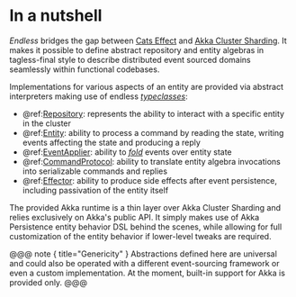 # In a nutshell

*Endless* bridges the gap between [Cats Effect](https://typelevel.org/cats-effect/) and [Akka Cluster Sharding](https://doc.akka.io/docs/akka/current/typed/cluster-sharding.html). It makes it possible to define abstract repository and entity algebras in tagless-final style to describe distributed event sourced domains seamlessly within functional codebases. 

Implementations for various aspects of an entity are provided via abstract interpreters making use of endless [*typeclasses*](https://en.wikipedia.org/wiki/Type_class):

 - @ref:[Repository](repository.md): represents the ability to interact with a specific entity in the cluster
 - @ref:[Entity](entity.md): ability to process a command by reading the state, writing events affecting the state and producing a reply
 - @ref:[EventApplier](applier.md): ability to [*fold*](https://en.wikipedia.org/wiki/Fold_(higher-order_function)) events over entity state
 - @ref:[CommandProtocol](protocol.md): ability to translate entity algebra invocations into serializable commands and replies
 - @ref:[Effector](effector.md): ability to produce side effects after event persistence, including passivation of the entity itself

The provided Akka runtime is a thin layer over Akka Cluster Sharding and relies exclusively on Akka's public API. It simply makes use of Akka Persistence entity behavior DSL behind the scenes, while allowing for full customization of the entity behavior if lower-level tweaks are required.  

@@@ note { title="Genericity" }
Abstractions defined here are universal and could also be operated with a different event-sourcing framework or even a custom implementation. At the moment, built-in support for Akka is provided only.
@@@

